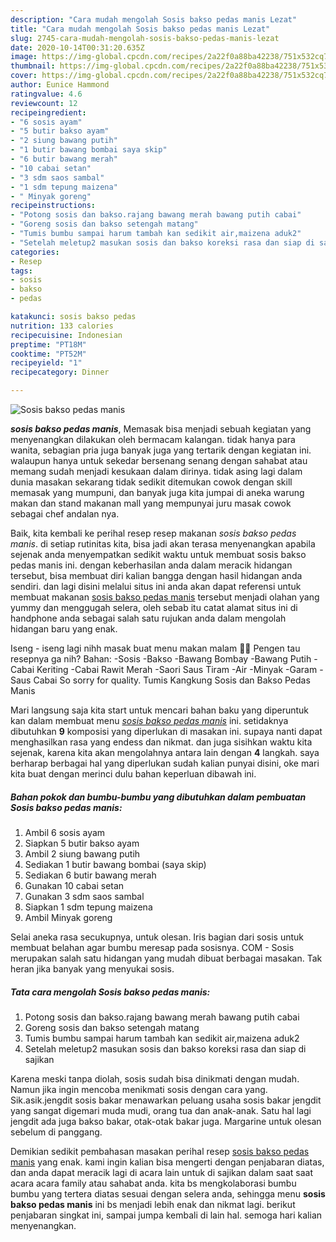 ```yaml
---
description: "Cara mudah mengolah Sosis bakso pedas manis Lezat"
title: "Cara mudah mengolah Sosis bakso pedas manis Lezat"
slug: 2745-cara-mudah-mengolah-sosis-bakso-pedas-manis-lezat
date: 2020-10-14T00:31:20.635Z
image: https://img-global.cpcdn.com/recipes/2a22f0a88ba42238/751x532cq70/sosis-bakso-pedas-manis-foto-resep-utama.jpg
thumbnail: https://img-global.cpcdn.com/recipes/2a22f0a88ba42238/751x532cq70/sosis-bakso-pedas-manis-foto-resep-utama.jpg
cover: https://img-global.cpcdn.com/recipes/2a22f0a88ba42238/751x532cq70/sosis-bakso-pedas-manis-foto-resep-utama.jpg
author: Eunice Hammond
ratingvalue: 4.6
reviewcount: 12
recipeingredient:
- "6 sosis ayam"
- "5 butir bakso ayam"
- "2 siung bawang putih"
- "1 butir bawang bombai saya skip"
- "6 butir bawang merah"
- "10 cabai setan"
- "3 sdm saos sambal"
- "1 sdm tepung maizena"
- " Minyak goreng"
recipeinstructions:
- "Potong sosis dan bakso.rajang bawang merah bawang putih cabai"
- "Goreng sosis dan bakso setengah matang"
- "Tumis bumbu sampai harum tambah kan sedikit air,maizena aduk2"
- "Setelah meletup2 masukan sosis dan bakso koreksi rasa dan siap di sajikan"
categories:
- Resep
tags:
- sosis
- bakso
- pedas

katakunci: sosis bakso pedas 
nutrition: 133 calories
recipecuisine: Indonesian
preptime: "PT18M"
cooktime: "PT52M"
recipeyield: "1"
recipecategory: Dinner

---
```



![Sosis bakso pedas manis](https://img-global.cpcdn.com/recipes/2a22f0a88ba42238/751x532cq70/sosis-bakso-pedas-manis-foto-resep-utama.jpg)

<b><i>sosis bakso pedas manis</i></b>, Memasak bisa menjadi sebuah kegiatan yang menyenangkan dilakukan oleh bermacam kalangan. tidak hanya para wanita, sebagian pria juga banyak juga yang tertarik dengan kegiatan ini. walaupun hanya untuk sekedar bersenang senang dengan sahabat atau memang sudah menjadi kesukaan dalam dirinya. tidak asing lagi dalam dunia masakan sekarang tidak sedikit ditemukan cowok dengan skill memasak yang mumpuni, dan banyak juga kita jumpai di aneka warung makan dan stand makanan mall yang mempunyai juru masak cowok sebagai chef andalan nya.

Baik, kita kembali ke perihal resep resep makanan <i>sosis bakso pedas manis</i>. di setiap rutinitas kita, bisa jadi akan terasa menyenangkan apabila sejenak anda menyempatkan sedikit waktu untuk membuat sosis bakso pedas manis ini. dengan keberhasilan anda dalam meracik hidangan tersebut, bisa membuat diri kalian bangga dengan hasil hidangan anda sendiri. dan lagi disini melalui situs ini anda akan dapat referensi untuk membuat makanan <u>sosis bakso pedas manis</u> tersebut menjadi olahan yang yummy dan menggugah selera, oleh sebab itu catat alamat situs ini di handphone anda sebagai salah satu rujukan anda dalam mengolah hidangan baru yang enak.

Iseng - iseng lagi nihh masak buat menu makan malam 👩‍🍳 Pengen tau resepnya ga nih? Bahan: -Sosis -Bakso -Bawang Bombay -Bawang Putih -Cabai Keriting -Cabai Rawit Merah -Saori Saus Tiram -Air -Minyak -Garam -Saus Cabai So sorry for quality. Tumis Kangkung Sosis dan Bakso Pedas Manis


Mari langsung saja kita start untuk mencari bahan baku yang diperuntuk kan dalam membuat menu <u><i>sosis bakso pedas manis</i></u> ini. setidaknya dibutuhkan <b>9</b> komposisi yang diperlukan di masakan ini. supaya nanti dapat menghasilkan rasa yang endess dan nikmat. dan juga sisihkan waktu kita sejenak, karena kita akan mengolahnya antara lain dengan <b>4</b> langkah. saya berharap berbagai hal yang diperlukan sudah kalian punyai disini, oke mari kita buat dengan merinci dulu bahan keperluan dibawah ini.

<!--inarticleads1-->

##### Bahan pokok dan bumbu-bumbu yang dibutuhkan dalam pembuatan Sosis bakso pedas manis:

1. Ambil 6 sosis ayam
1. Siapkan 5 butir bakso ayam
1. Ambil 2 siung bawang putih
1. Sediakan 1 butir bawang bombai (saya skip)
1. Sediakan 6 butir bawang merah
1. Gunakan 10 cabai setan
1. Gunakan 3 sdm saos sambal
1. Siapkan 1 sdm tepung maizena
1. Ambil  Minyak goreng


Selai aneka rasa secukupnya, untuk olesan. Iris bagian dari sosis untuk membuat belahan agar bumbu meresap pada sosisnya. COM - Sosis merupakan salah satu hidangan yang mudah dibuat berbagai masakan. Tak heran jika banyak yang menyukai sosis. 

<!--inarticleads2-->

##### Tata cara mengolah Sosis bakso pedas manis:

1. Potong sosis dan bakso.rajang bawang merah bawang putih cabai
1. Goreng sosis dan bakso setengah matang
1. Tumis bumbu sampai harum tambah kan sedikit air,maizena aduk2
1. Setelah meletup2 masukan sosis dan bakso koreksi rasa dan siap di sajikan


Karena meski tanpa diolah, sosis sudah bisa dinikmati dengan mudah. Namun jika ingin mencoba menikmati sosis dengan cara yang. Sik.asik.jengdit sosis bakar menawarkan peluang usaha sosis bakar jengdit yang sangat digemari muda mudi, orang tua dan anak-anak. Satu hal lagi jengdit ada juga bakso bakar, otak-otak bakar juga. Margarine untuk olesan sebelum di panggang. 

Demikian sedikit pembahasan masakan perihal resep <u>sosis bakso pedas manis</u> yang enak. kami ingin kalian bisa mengerti dengan penjabaran diatas, dan anda dapat meracik lagi di acara lain untuk di sajikan dalam saat saat acara acara family atau sahabat anda. kita bs mengkolaborasi bumbu bumbu yang tertera diatas sesuai dengan selera anda, sehingga menu <b>sosis bakso pedas manis</b> ini bs menjadi lebih enak dan nikmat lagi. berikut penjabaran singkat ini, sampai jumpa kembali di lain hal. semoga hari kalian menyenangkan.
